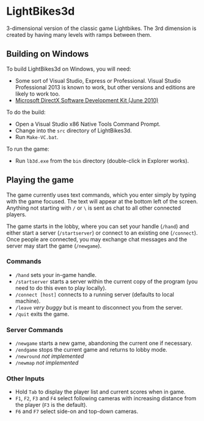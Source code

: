 # LightBikes3d
3-dimensional version of the classic game Lightbikes. The 3rd dimension is created by having many levels with ramps between them.

## Building on Windows
To build LightBikes3d on Windows, you will need:
* Some sort of Visual Studio, Express or Professional. Visual Studio Professional 2013 is known to work, but other versions and editions are likely to work too.
* [Microsoft DirectX Software Development Kit (June 2010)](http://www.microsoft.com/en-gb/download/details.aspx?id=6812)

To do the build:
* Open a Visual Studio x86 Native Tools Command Prompt.
* Change into the `src` directory of LightBikes3d.
* Run `Make-VC.bat`.

To run the game:
* Run `lb3d.exe` from the `bin` directory (double-click in Explorer works).

## Playing the game
The game currently uses text commands, which you enter simply by typing with the game focused. The text will appear at the bottom left of the screen. Anything not starting with `/` or `\` is sent as chat to all other connected players.

The game starts in the lobby, where you can set your handle (`/hand`) and either start a server (`/startserver`) or connect to an existing one (`/connect`). Once people are connected, you may exchange chat messages and the server may start the game (`/newgame`).

### Commands
* `/hand` sets your in-game handle.
* `/startserver` starts a server within the current copy of the program (you need to do this even to play locally).
* `/connect [host]` connects to a running server (defaults to local machine).
* `/leave` _very buggy_ but is meant to disconnect you from the server.
* `/quit` exits the game.

### Server Commands
* `/newgame` starts a new game, abandoning the current one if necessary.
* `/endgame` stops the current game and returns to lobby mode.
* `/newround` _not implemented_
* `/newmap` _not implemented_

### Other Inputs
* Hold `Tab` to display the player list and current scores when in game.
* `F1`, `F2`, `F3` and `F4` select following cameras with increasing distance from the player (`F3` is the default).
* `F6` and `F7` select side-on and top-down cameras.